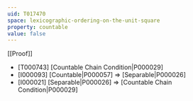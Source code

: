 ```yaml
---
uid: T017470
space: lexicographic-ordering-on-the-unit-square
property: countable
value: false
---
```

[[Proof]]

* [T000743] [Countable Chain Condition|P000029]
* [I000093] [Countable|P000057] => [Separable|P000026]
* [I000021] [Separable|P000026] => [Countable Chain Condition|P000029]

